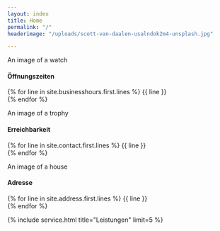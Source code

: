 ```yaml
---
layout: index
title: Home
permalink: "/"
headerimage: "/uploads/scott-van-daalen-usalndok2m4-unsplash.jpg"

---
```

<div id="service">
    <div class="container">
        <div class="row centered">
            <div class="col-md-4">
                <i class="far fa-clock"></i>
                <span class="sr-only">An image of a watch</span>
                <h4>Öffnungszeiten</h4>
                <p>
                    {% for line in site.businesshours.first.lines %}
                        {{ line }} <br>
                    {% endfor %}
                </p>
            </div>
             <div class="col-md-4">
            	<i class="fas fa-phone"></i>
                <span class="sr-only">An image of a trophy</span>
                <h4>Erreichbarkeit</h4>
                <p>
                    {% for line in site.contact.first.lines %}
                        {{ line }} <br>
                    {% endfor %}
                </p>
            </div>
            <div class="col-md-4">
                <i class="fas fa-home"></i>
                <span class="sr-only">An image of a house</span>
                <h4>Adresse</h4>
                <p>
                    {% for line in site.address.first.lines %}
                        {{ line }} <br>
                    {% endfor %}
                </p>
            </div>
        </div>
    </div><!--/container -->
</div><!--/service -->

{% include service.html title="Leistungen" limit=5 %}